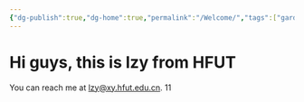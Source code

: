 ```yaml
---
{"dg-publish":true,"dg-home":true,"permalink":"/Welcome/","tags":["gardenEntry"],"dgPassFrontmatter":true,"created":"2025-04-23T19:33:43.050+08:00","updated":"2025-04-23T21:13:48.000+08:00"}
---
```



# Hi guys, this is lzy from HFUT
You can reach me at lzy@xy.hfut.edu.cn.
11
